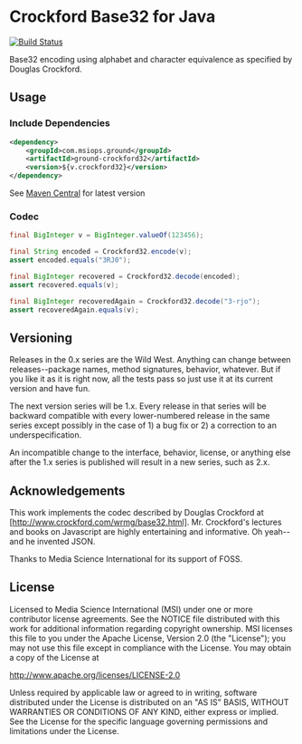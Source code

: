 Crockford Base32 for Java
=========================

[![Build Status](https://travis-ci.org/mediascience/java-crockford32.svg)](https://travis-ci.org/mediascience/java-crockford32)

Base32 encoding using alphabet and character equivalence
as specified by Douglas Crockford.

## Usage

### Include Dependencies
```xml
<dependency>
    <groupId>com.msiops.ground</groupId>
    <artifactId>ground-crockford32</artifactId>
    <version>${v.crockford32}</version>
</dependency>
```

See [Maven Central](http://search.maven.org/#search%7Cga%7C1%7Cg%3A%20%22com.msiops.ground%22%20a%3A%22ground-crockford32%22) for latest version


### Codec
```java
final BigInteger v = BigInteger.valueOf(123456);

final String encoded = Crockford32.encode(v);
assert encoded.equals("3RJ0");

final BigInteger recovered = Crockford32.decode(encoded);
assert recovered.equals(v);

final BigInteger recoveredAgain = Crockford32.decode("3-rjo");
assert recoveredAgain.equals(v);
```

## Versioning

Releases in the 0.x series are the Wild West. Anything can change between
releases--package names, method signatures, behavior, whatever. But if you
like it as it is right now, all the tests pass so just use it at its current
version and have fun.

The next version series will be 1.x. Every release in that series will be
backward compatible with every lower-numbered release in the same series
except possibly in the case of 1) a bug fix or 2) a correction to an
underspecification.

An incompatible change to the interface, behavior, license, or anything else
after the 1.x series is published will result in a new series, such as
2.x.

## Acknowledgements

This work implements the codec described by Douglas Crockford at
[http://www.crockford.com/wrmg/base32.html]. Mr. Crockford's lectures
and books on Javascript are highly entertaining and informative. Oh
yeah--and he invented JSON.

Thanks to Media Science International for its support of FOSS.

## License

Licensed to Media Science International (MSI) under one or more
contributor license agreements. See the NOTICE file distributed with this
work for additional information regarding copyright ownership. MSI
licenses this file to you under the Apache License, Version 2.0 (the
"License"); you may not use this file except in compliance with the
License. You may obtain a copy of the License at

http://www.apache.org/licenses/LICENSE-2.0

Unless required by applicable law or agreed to in writing, software
distributed under the License is distributed on an "AS IS" BASIS, WITHOUT
WARRANTIES OR CONDITIONS OF ANY KIND, either express or implied. See the
License for the specific language governing permissions and limitations
under the License.


